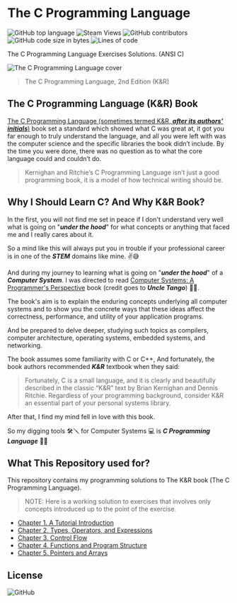 # The C Programming Language

![GitHub top language](https://img.shields.io/github/languages/top/omerhassan/The_C_Programming_Language)
![Steam Views](https://img.shields.io/steam/views/100)
![GitHub contributors](https://img.shields.io/github/contributors/omerhassan/The_C_Programming_Language)
![GitHub code size in bytes](https://img.shields.io/github/languages/code-size/omerhassan/The_C_Programming_Language?color=lightgrey)
![Lines of code](https://img.shields.io/tokei/lines/github/omerhassan/The_C_Programming_Language?color=important)

The C Programming Language Exercises Solutions. (ANSI C)

![The C Programming Language cover](https://images-na.ssl-images-amazon.com/images/I/411ejyE8obL._SX377_BO1,204,203,200_.jpg)

> The C Programming Language, 2nd Edition (K&R)

## The C Programming Language (K&R) Book

[The C Programming Language (sometimes termed K&R, ***after its authors' initials***)](https://www.amazon.com/Programming-Language-2nd-Brian-Kernighan/dp/0131103628) book set a standard which showed what C was great at, it got you far enough to truly understand the language, and all you were left with was the computer science and the specific libraries the book didn’t  include. By the time you were done, there was no question as to what the core language could and couldn’t do.

> Kernighan and Ritchie’s C Programming Language isn’t just a good programming book, it is a model of how technical writing should be.

## Why I Should Learn C? And Why K&R Book?

In the first, you will not find me set in peace if I don't understand very well what is going on "***under the hood***" for what concepts or anything that faced me and I really cares about it.

So a mind like this will always put you in trouble if your professional career is in one of the ***STEM*** domains like mine. :v::sweat_smile:

And during my journey to learning what is going on "***under the hood***" of a ***Computer System***.
I was directed to read [Computer Systems: A Programmer's Perspective](<https://www.amazon.com/Computer-Systems-Programmers-Perspective-3rd/dp/013409266X/ref=asc_df_013409266X/?tag=hyprod-20&linkCode=df0&hvadid=312045876164&hvpos=&hvnetw=g&hvrand=12521604797624836547&hvpone=&hvptwo=&hvqmt=&hvdev=c&hvdvcmdl=&hvlocint=&hvlocphy=2840&hvtargid=pla-434658419254&psc=1>) book (credit goes to ***Uncle Tango***) :love_you_gesture::sunglasses:.

The book's aim is to explain the enduring concepts underlying all computer systems and to show you the concrete ways that these ideas affect the correctness, performance, and utility of your application programs. 

And be prepared to delve deeper, studying such topics as compilers, computer architecture, operating systems, embedded systems, and networking.

The book assumes some familiarity with C or C++, And fortunately, the book authors recommended ***K&R*** textbook when they said:

> Fortunately, C is a small language, and it is clearly and beautifully described in the classic “K&R” text by Brian Kernighan and Dennis Ritchie. Regardless of your programming background, consider K&R an essential part of your personal systems library.

After that, I find my mind fell in love with this book.

So my digging tools :hammer_and_wrench::screwdriver: for Computer Systems :computer: is ***C Programming Language*** :metal::nerd_face:

## What This Repository used for?

This repository contains my programming solutions to The K&R book (The C Programming Language).

> NOTE: Here is a working solution to exercises that involves only concepts introduced up to the point of the exercise.

- [Chapter 1. A Tutorial Introduction](https://github.com/omerhassan/The_C_Programming_Language/tree/master/Chapter%201.%20A%20Tutorial%20Introduction)
- [Chapter 2. Types, Operators, and Expressions](https://github.com/omerhassan/The_C_Programming_Language/tree/master/Chapter%202.%20Types%2C%20Operators%2C%20and%20Expressions)
- [Chapter 3. Control Flow](https://github.com/omerhassan/The_C_Programming_Language/tree/master/Chapter%203.%20Control%20Flow)
- [Chapter 4. Functions and Program Structure](https://github.com/omerhassan/The_C_Programming_Language/tree/master/Chapter%204.%20Functions%20and%20Program%20Structure)
- [Chapter 5. Pointers and Arrays](https://github.com/omerhassan/The_C_Programming_Language/tree/master/Chapter%205.%20Pointers%20and%20Arrays)

## License

![GitHub](https://img.shields.io/github/license/omerhassan/The_C_Programming_Language)
